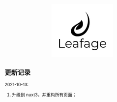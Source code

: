 <p align="center">
  <a href="https://www.leafage.top" title="logo" target="_blank">
    <img alt="Leafage Logo" width="200" src="public/logo.svg">
  </a>
</p>

## 更新记录

2021-10-13:
  1. 升级到 nuxt3，并重构所有页面；
